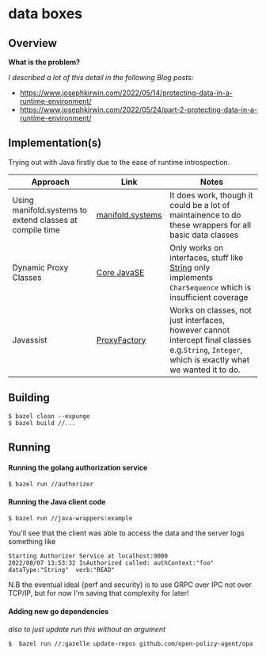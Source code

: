 # data boxes

## Overview

**What is the problem?**

_I described a lot of this detail in the following Blog posts:_
* https://www.josephkirwin.com/2022/05/14/protecting-data-in-a-runtime-environment/
* https://www.josephkirwin.com/2022/05/24/part-2-protecting-data-in-a-runtime-environment/

## Implementation(s)

Trying out with Java firstly due to the ease of runtime introspection.

| Approach  | Link  | Notes   |
|---|---|---|
| Using manifold.systems to extend classes at compile time | [manifold.systems](https://github.com/manifold-systems/manifold/tree/master/manifold-deps-parent/manifold-ext#arithmetic-operators)  | It does work, though it could be a lot of maintainence to do these wrappers for all basic data classes |
| Dynamic Proxy Classes | [Core JavaSE](https://docs.oracle.com/javase/8/docs/technotes/guides/reflection/proxy.html) | Only works on interfaces, stuff like [String](https://docs.oracle.com/javase/9/docs/api/java/lang/String.html) only implements `CharSequence` which is insufficient coverage |
| Javassist | [ProxyFactory](https://www.javassist.org/html/javassist/util/proxy/ProxyFactory.html) | Works on classes, not just interfaces, however cannot intercept final classes e.g.`String`, `Integer`, which is exactly what we wanted it to do. |

## Building 

```
$ bazel clean --expunge
$ bazel build //...
```

## Running

#### Running the golang authorization service
```
$ bazel run //authorizer
```

#### Running the Java client code
```
$ bazel run //java-wrappers:example
```

You'll see that the client was able to access the data and the server logs something like 
```
Starting Authorizer Service at localhost:9000
2022/08/07 13:53:32 IsAuthorized called: authContext:"foo"  dataType:"String"  verb:"READ"
```

N.B the eventual ideal (perf and security) is to use GRPC over IPC not over TCP/IP, but for now I'm saving that complexity for later!

#### Adding new go dependencies

_also to just update run this without an argument_

```
$  bazel run //:gazelle update-repos github.com/open-policy-agent/opa
```